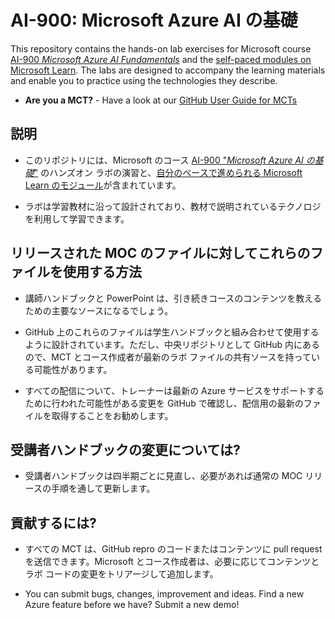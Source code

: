 # <a name="ai-900-microsoft-azure-ai-fundamentals"></a>AI-900: Microsoft Azure AI の基礎

This repository contains the hands-on lab exercises for Microsoft course <bpt id="p1">[</bpt>AI-900 <bpt id="p2">*</bpt>Microsoft Azure AI Fundamentals<ept id="p2">*</ept><ept id="p1">](https://docs.microsoft.com/en-us/learn/certifications/courses/ai-900t00)</ept> and the <bpt id="p3">[</bpt>self-paced modules on Microsoft Learn<ept id="p3">](https://docs.microsoft.com/learn/certifications/azure-ai-fundamentals)</ept>. The labs are designed to accompany the learning materials and enable you to practice using the technologies they describe. 

- <bpt id="p1">**</bpt>Are you a MCT?<ept id="p1">**</ept> - Have a look at our <bpt id="p1">[</bpt>GitHub User Guide for MCTs<ept id="p1">](https://microsoftlearning.github.io/MCT-User-Guide/)</ept>

## <a name="what-are-we-doing"></a>説明

- このリポジトリには、Microsoft のコース [AI-900 "*Microsoft Azure AI の基礎*"](https://docs.microsoft.com/en-us/learn/certifications/courses/ai-900t00) のハンズオン ラボの演習と、[自分のペースで進められる Microsoft Learn のモジュール](https://docs.microsoft.com/learn/certifications/azure-ai-fundamentals)が含まれています。

- ラボは学習教材に沿って設計されており、教材で説明されているテクノロジを利用して学習できます。

## <a name="how-should-i-use-these-files-relative-to-the-released-moc-files"></a>リリースされた MOC のファイルに対してこれらのファイルを使用する方法

- 講師ハンドブックと PowerPoint は、引き続きコースのコンテンツを教えるための主要なソースになるでしょう。

- GitHub 上のこれらのファイルは学生ハンドブックと組み合わせて使用するように設計されています。ただし、中央リポジトリとして GitHub 内にあるので、MCT とコース作成者が最新のラボ ファイルの共有ソースを持っている可能性があります。

- すべての配信について、トレーナーは最新の Azure サービスをサポートするために行われた可能性がある変更を GitHub で確認し、配信用の最新のファイルを取得することをお勧めします。

## <a name="what-about-changes-to-the-student-handbook"></a>受講者ハンドブックの変更については?

- 受講者ハンドブックは四半期ごとに見直し、必要があれば通常の MOC リリースの手順を通して更新します。

## <a name="how-do-i-contribute"></a>貢献するには?

- すべての MCT は、GitHub repro のコードまたはコンテンツに pull request を送信できます。Microsoft とコース作成者は、必要に応じてコンテンツとラボ コードの変更をトリアージして追加します。

- You can submit bugs, changes, improvement and ideas.  Find a new Azure feature before we have?  Submit a new demo!
